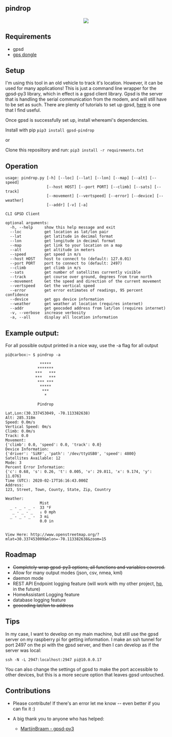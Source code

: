 ## pindrop

<p align="center">
    <img src="https://user-images.githubusercontent.com/7833164/74372681-10822d80-4da9-11ea-9674-10727f35971b.gif"></img>
</p>

## Requirements 

- gpsd
- [gps dongle](https://www.amazon.com/GlobalSat-BU-353-S4-USB-Receiver-Black/dp/B008200LHW)


## Setup

I'm using this tool in an old vehicle to track it's location. However, it can be used for many applications! This is just a command line wrapper for the gpsd-py3 library, which in effect is a gpsd client library. Gpsd is the server that is handling the serial communication from the modem, and will still have to be set as such. There are plenty of tutorials to set up gpsd, [here](https://gpsd.gitlab.io/gpsd/installation.html) is one that I find useful.

Once gpsd is successfully set up, install whereami's dependencies.

Install with pip
`pip3 install gpsd-pindrop`

or

Clone this reposiitory and run: 
`pip3 install -r requirements.txt`

## Operation

```
usage: pindrop.py [-h] [--loc] [--lat] [--lon] [--map] [--alt] [--speed]
                  [--host HOST] [--port PORT] [--climb] [--sats] [--track]
                  [--movement] [--vertspeed] [--error] [--device] [--weather]
                  [--addr] [-v] [-a]

CLI GPSD Client

optional arguments:
  -h, --help     show this help message and exit
  --loc          get location as lat/lon pair
  --lat          get latitude in decimal format
  --lon          get longitude in decimal format
  --map          get link to your location on a map
  --alt          get altitude in meters
  --speed        get speed in m/s
  --host HOST    host to connect to (default: 127.0.01)
  --port PORT    port to connect to (default: 2497)
  --climb        get climb in m/s
  --sats         get number of satellites currently visible
  --track        get course over ground, degrees from true north
  --movement     Get the speed and direction of the current movement
  --vertspeed    Get the vertical speed
  --error        get error estimates of readings, 95 percent confidence
  --device       get gps device information
  --weather      get weather at location (requires internet)
  --addr         get geocoded address from lat/lon (requires internet)
  -v, --verbose  increase verbosity
  -a, --all      display all location information
```

## Example output:

For all possible output printed in a nice way, use the -a flag for all output
```
pi@carbox:~ $ pindrop -a

               *****
              *******
             ***   ***
             ***   ***
              *** ***
               *****
                ***
                 *

              Pindrop

Lat,Lon:(30.337453049, -70.113382638)
Alt: 285.318m
Speed: 0.0m/s
Vertical Speed: 0m/s
Climb: 0.0m/s
Track: 0.0
Movement:
{'climb': 0.0, 'speed': 0.0, 'track': 0.0}
Device Information:
{'driver': 'SiRF', 'path': '/dev/ttyUSB0', 'speed': 4800}
Satellites Available: 12
Mode: 3
Percent Error Information:
{'c': 0.68, 's': 0.26, 't': 0.005, 'v': 29.011, 'x': 9.174, 'y': 11.076}
Time (UTC): 2020-02-17T16:16:43.000Z
Address:
123, Street, Town, County, State, Zip, Country

Weather:
               Mist
  _ - _ - _ -  33 °F
   _ - _ - _   ↓ 0 mph
  _ - _ - _ -  3 mi
               0.0 in


View Here: http://www.openstreetmap.org/?mlat=30.337453009&mlon=-70.113382638&zoom=15
```
## Roadmap

- ~~Completely wrap gpsd-py3 options, all functions and variables covered.~~
- Allow for many output modes (json, csv, nmea, kml)
- daemon mode
- REST API Endpoint logging feature (will work with my other project, [hq](https://github.com/needmorecowbell/hq), in the future)
- HomeAssistant Logging feature
- database logging feature
- ~~geocoding lat/lon to address~~

## Tips

In my case, I want to develop on my main machine, but still use the gpsd server on my raspberry pi for getting information. I make an ssh tunnel for port 2497 on the pi with the gpsd server, and then I can develop as if the server was local:

`ssh -N -L 2947:localhost:2947 pi@10.0.0.17`

You can also change the settings of gpsd to make the port accessible to other devices, but this is a more secure option that leaves gpsd untouched. 

## Contributions

- Please contribute! If there's an error let me know -- even better if you can fix it :)

- A big thank you to anyone who has helped:
    - [MartijnBraam - gpsd-py3](https://github.com/MartijnBraam/gpsd-py3)

